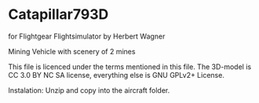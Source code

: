 # Catapillar793D
for Flightgear Flightsimulator by Herbert Wagner

Mining Vehicle with scenery of 2 mines


This file is licenced under the terms mentioned in this file.
The 3D-model is CC 3.0 BY NC SA license, everything else is GNU GPLv2+ License.

Instalation: Unzip and copy into the aircraft folder.